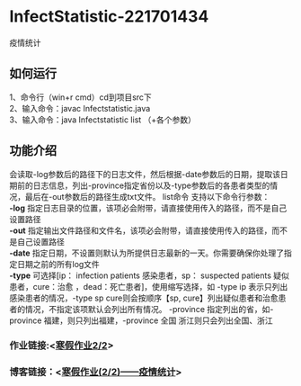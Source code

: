 # InfectStatistic-221701434
疫情统计

## 如何运行
1、命令行（win+r cmd）cd到项目src下<br>
2、输入命令：javac Infectstatistic.java<br>
3、输入命令：java Infectstatistic list （+各个参数）<br>
## 功能介绍
会读取-log参数后的路径下的日志文件，然后根据-date参数后的日期，提取该日期前的日志信息，列出-province指定省份以及-type参数后的各患者类型的情况，最后在-out参数后的路径生成txt文件。
list命令 支持以下命令行参数：<br>
**-log** 指定日志目录的位置，该项必会附带，请直接使用传入的路径，而不是自己设置路径<br>
**-out** 指定输出文件路径和文件名，该项必会附带，请直接使用传入的路径，而不是自己设置路径<br>
**-date** 指定日期，不设置则默认为所提供日志最新的一天。你需要确保你处理了指定日期之前的所有log文件<br>
**-type** 可选择[ip： infection patients 感染患者，sp： suspected patients 疑似患者，cure：治愈 ，dead：死亡患者]，使用缩写选择，如 -type ip 表示只列出感染患者的情况，-type sp cure则会按顺序【sp, cure】列出疑似患者和治愈患者的情况，不指定该项默认会列出所有情况。
-province 指定列出的省，如-province 福建，则只列出福建，-province 全国 浙江则只会列出全国、浙江
### 作业链接:<[寒假作业2/2](https://edu.cnblogs.com/campus/fzu/2020SpringW/homework/10281)>
### 博客链接：<[寒假作业(2/2)——疫情统计](https://www.cnblogs.com/An1ess/p/12319708.html)>
